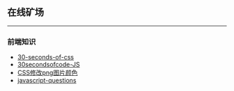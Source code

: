 ## 在线矿场

----

### 前端知识

- [30-seconds-of-css](https://30-seconds.github.io/30-seconds-of-css/)  
- [30secondsofcode-JS](https://30secondsofcode.org/)  
- [CSS修改png图片颜色](https://www.jianshu.com/p/f2cc9c93dd9b)  
- [javascript-questions](https://github.com/lydiahallie/javascript-questions)

